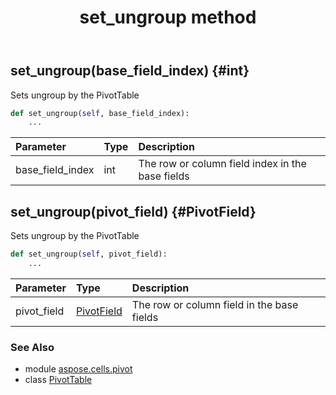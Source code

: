 ﻿---
title: set_ungroup method
second_title: Aspose.Cells for Python via .NET API References
description: 
type: docs
weight: 220
url: /aspose.cells.pivot/pivottable/set_ungroup/
is_root: false
---

## set_ungroup(base_field_index) {#int}

Sets ungroup by the PivotTable



```python
def set_ungroup(self, base_field_index):
    ...
```


| Parameter | Type | Description |
| :- | :- | :- |
| base_field_index | int | The row or column field index in the base fields |


## set_ungroup(pivot_field) {#PivotField}

Sets ungroup by the PivotTable



```python
def set_ungroup(self, pivot_field):
    ...
```


| Parameter | Type | Description |
| :- | :- | :- |
| pivot_field | [PivotField](/cells/python-net/aspose.cells.pivot/pivotfield) | The row or column field in the base fields |



### See Also
* module [aspose.cells.pivot](../../)
* class [PivotTable](/cells/python-net/aspose.cells.pivot/pivottable)
